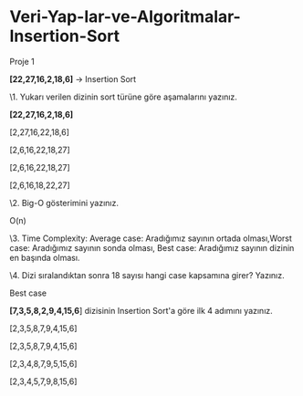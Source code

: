 # Veri-Yap-lar-ve-Algoritmalar-Insertion-Sort

Proje 1

**[22,27,16,2,18,6]** -> Insertion Sort

\1.    Yukarı verilen dizinin sort türüne göre aşamalarını yazınız.

**[22,27,16,2,18,6]** 

[2,27,16,22,18,6]

[2,6,16,22,18,27]

[2,6,16,22,18,27]

[2,6,16,18,22,27]

\2.    Big-O gösterimini yazınız.

O(n)

\3.    Time Complexity: Average case: Aradığımız sayının ortada olması,Worst case: Aradığımız sayının sonda olması, Best case: Aradığımız sayının dizinin en başında olması.

\4.    Dizi sıralandıktan sonra 18 sayısı hangi case kapsamına girer? Yazınız.

Best case

**[7,3,5,8,2,9,4,15,6**] dizisinin Insertion Sort'a göre ilk 4 adımını yazınız.

[2,3,5,8,7,9,4,15,6]

[2,3,5,8,7,9,4,15,6]

[2,3,4,8,7,9,5,15,6]

[2,3,4,5,7,9,8,15,6]
